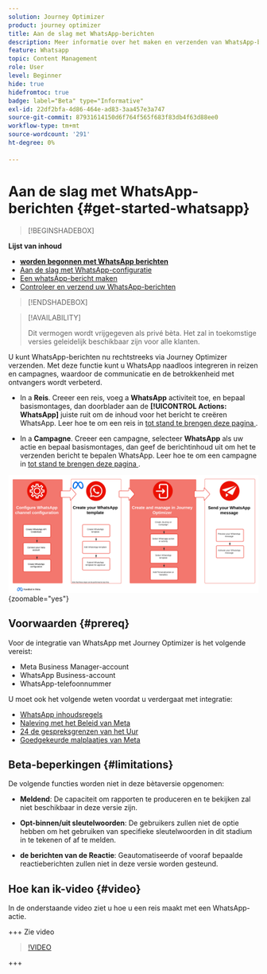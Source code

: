 ```yaml
---
solution: Journey Optimizer
product: journey optimizer
title: Aan de slag met WhatsApp-berichten
description: Meer informatie over het maken en verzenden van WhatsApp-berichten in Journey Optimizer
feature: Whatsapp
topic: Content Management
role: User
level: Beginner
hide: true
hidefromtoc: true
badge: label="Beta" type="Informative"
exl-id: 22df2bfa-4d86-464e-ad83-3aa457e3a747
source-git-commit: 87931614150d6f764f565f683f83db4f63d88ee0
workflow-type: tm+mt
source-wordcount: '291'
ht-degree: 0%

---
```


# Aan de slag met WhatsApp-berichten {#get-started-whatsapp}

>[!BEGINSHADEBOX]

**Lijst van inhoud**

* **[worden begonnen met WhatsApp berichten](get-started-whatsapp.md)**
* [Aan de slag met WhatsApp-configuratie](whatsapp-configuration.md)
* [Een whatsApp-bericht maken](create-whatsapp.md)
* [Controleer en verzend uw WhatsApp-berichten](send-whatsapp.md)

>[!ENDSHADEBOX]

>[!AVAILABILITY]
>
>Dit vermogen wordt vrijgegeven als privé bèta. Het zal in toekomstige versies geleidelijk beschikbaar zijn voor alle klanten.

U kunt WhatsApp-berichten nu rechtstreeks via Journey Optimizer verzenden. Met deze functie kunt u WhatsApp naadloos integreren in reizen en campagnes, waardoor de communicatie en de betrokkenheid met ontvangers wordt verbeterd.

* In a **Reis**. Creeer een reis, voeg a **WhatsApp** activiteit toe, en bepaal basismontages, dan doorblader aan de **[!UICONTROL Actions: WhatsApp]** juiste ruit om de inhoud voor het bericht te creëren WhatsApp. Leer hoe te om een reis in [ tot stand te brengen deze pagina ](../building-journeys/journey-gs.md).

* In a **Campagne**. Creeer een campagne, selecteer **WhatsApp** als uw actie en bepaal basismontages, dan geef de berichtinhoud uit om het te verzenden bericht te bepalen WhatsApp. Leer hoe te om een campagne in [ tot stand te brengen deze pagina ](../campaigns/create-campaign.md#configure).

![](assets/do-not-localize/whatsapp-beta.png){zoomable="yes"}

## Voorwaarden {#prereq}

Voor de integratie van WhatsApp met Journey Optimizer is het volgende vereist:

* Meta Business Manager-account
* WhatsApp Business-account
* WhatsApp-telefoonnummer

U moet ook het volgende weten voordat u verdergaat met integratie:

* [ WhatsApp inhoudsregels ](https://www.whatsapp.com/legal/messaging-guidelines)
* [ Naleving met het Beleid van Meta ](https://www.whatsapp.com/legal)
* [ 24 de gespreksgrenzen van het Uur ](https://developers.facebook.com/docs/whatsapp/messaging-limits/)
* [ Goedgekeurde malplaatjes van Meta ](https://developers.facebook.com/docs/whatsapp/message-templates/guidelines/)

## Beta-beperkingen {#limitations}

De volgende functies worden niet in deze bètaversie opgenomen:

* **Meldend**: De capaciteit om rapporten te produceren en te bekijken zal niet beschikbaar in deze versie zijn.

* **Opt-binnen/uit sleutelwoorden**: De gebruikers zullen niet de optie hebben om het gebruiken van specifieke sleutelwoorden in dit stadium in te tekenen of af te melden.

* **de berichten van de Reactie**: Geautomatiseerde of vooraf bepaalde reactieberichten zullen niet in deze versie worden gesteund.

## Hoe kan ik-video {#video}


In de onderstaande video ziet u hoe u een reis maakt met een WhatsApp-actie.

+++ Zie video

>[!VIDEO](https://video.tv.adobe.com/v/3451621?learn=on)

+++
